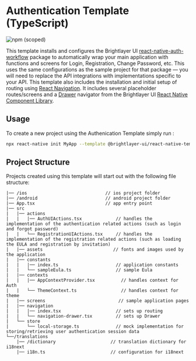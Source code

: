 # Authentication Template (TypeScript)

![npm (scoped)](https://img.shields.io/npm/v/@brightlayer-ui/react-native-template-authentication-typescript?color=%23007bc1&label=%40brightlayer-ui%2Freact-native-template-authentication-typescript)


This template installs and configures the Brightlayer UI [react-native-auth-workflow](https://www.npmjs.com/package/@brightlayer-ui/react-native-auth-workflow) package to automatically wrap your main application with functions and screens for Login, Registration, Change Password, etc. This uses the same configurations as the sample project for that package — you will need to replace the API integrations with implementations specific to your API. This template also includes the installation and initial setup of routing using [React Navigation](https://reactnavigation.org/). It includes several placeholder routes/screens and a [Drawer](https://brightlayer-ui-components.github.io/react-native/?path=/info/components-documentation--drawer) navigator from the Brightlayer UI [React Native Component Library](https://www.npmjs.com/package/@brightlayer-ui/react-native-components).

## Usage
To create a new project using the Authenication Template simply run :
```sh
npx react-native init MyApp --template @brightlayer-ui/react-native-template-authentication-typescript
```

## Project Structure
Projects created using this template will start out with the following file structure:

```
|── /ios                              // ios project folder
|── /android                          // android project folder
|── App.tsx                           // app entry point
|── src
|   |── actions                          
|   |   |── AuthUIActions.tsx             // handles the implementation of the authentication related actions (such as login and forgot password)
|   |   └── RegistrationUIActions.tsx     // handles the implementation of the registration related actions (such as loading the EULA and registration by invitation)
|   |── assets                           // fonts and images used by the application
|   |── constants                          
|   |   |── index.ts                      // application constants
|   |   └── sampleEula.ts                 // sample Eula
|   |── contexts
|   |   |── AppContextProvider.tsx          // handles context for Auth
|   |   └── ThemeContext.ts                 // handles context for theme
|   |── screens                            // sample application pages
|   |── navigation                             
|   |   |── index.tsx                     // sets up routing
|   |   └── navigation-drawer.tsx         // sets up Drawer
|   └── store                             
|       └── local-storage.ts              // mock implementation for storing/retrieving user authentication session data
└──/translations
    |── /dictionary                     // translation dictionary for i18next       
    |── i18n.ts                         // configuration for i18next
```